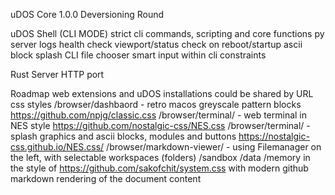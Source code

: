 uDOS Core 1.0.0 Deversioning Round

uDOS Shell (CLI MODE)
strict cli commands, scripting and core functions
py server
logs
health check
viewport/status check on reboot/startup ascii block splash
CLI file chooser
smart input within cli constraints

Rust Server HTTP port

Roadmap
web extensions and uDOS installations could be shared by URL
css styles
/browser/dashbaord - retro macos greyscale pattern blocks https://github.com/npjg/classic.css
/browser/terminal/ - web terminal in NES style https://github.com/nostalgic-css/NES.css
/browser/terminal/ - splash graphics and ascii blocks, modules and buttons https://nostalgic-css.github.io/NES.css/
/browser/markdown-viewer/ - using Filemanager on the left, with selectable workspaces (folders) /sandbox /data /memory in the style of https://github.com/sakofchit/system.css with modern github markdown rendering of the document content

